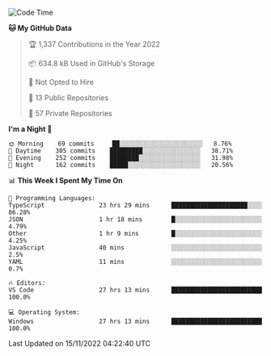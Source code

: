 <!--START_SECTION:waka-->
![Code Time](http://img.shields.io/badge/Code%20Time-3%2C286%20hrs%2054%20mins-blue)

**🐱 My GitHub Data** 

> 🏆 1,337 Contributions in the Year 2022
 > 
> 📦 634.8 kB Used in GitHub's Storage 
 > 
> 🚫 Not Opted to Hire
 > 
> 📜 13 Public Repositories 
 > 
> 🔑 57 Private Repositories  
 > 
**I'm a Night 🦉** 

```text
🌞 Morning    69 commits     ██░░░░░░░░░░░░░░░░░░░░░░░   8.76% 
🌆 Daytime    305 commits    █████████░░░░░░░░░░░░░░░░   38.71% 
🌃 Evening    252 commits    ████████░░░░░░░░░░░░░░░░░   31.98% 
🌙 Night      162 commits    █████░░░░░░░░░░░░░░░░░░░░   20.56%

```


📊 **This Week I Spent My Time On** 

```text
💬 Programming Languages: 
TypeScript               23 hrs 29 mins      █████████████████████░░░░   86.28% 
JSON                     1 hr 18 mins        █░░░░░░░░░░░░░░░░░░░░░░░░   4.79% 
Other                    1 hr 9 mins         █░░░░░░░░░░░░░░░░░░░░░░░░   4.25% 
JavaScript               40 mins             ░░░░░░░░░░░░░░░░░░░░░░░░░   2.5% 
YAML                     11 mins             ░░░░░░░░░░░░░░░░░░░░░░░░░   0.7%

🔥 Editors: 
VS Code                  27 hrs 13 mins      █████████████████████████   100.0%

💻 Operating System: 
Windows                  27 hrs 13 mins      █████████████████████████   100.0%

```


 Last Updated on 15/11/2022 04:22:40 UTC
<!--END_SECTION:waka-->

